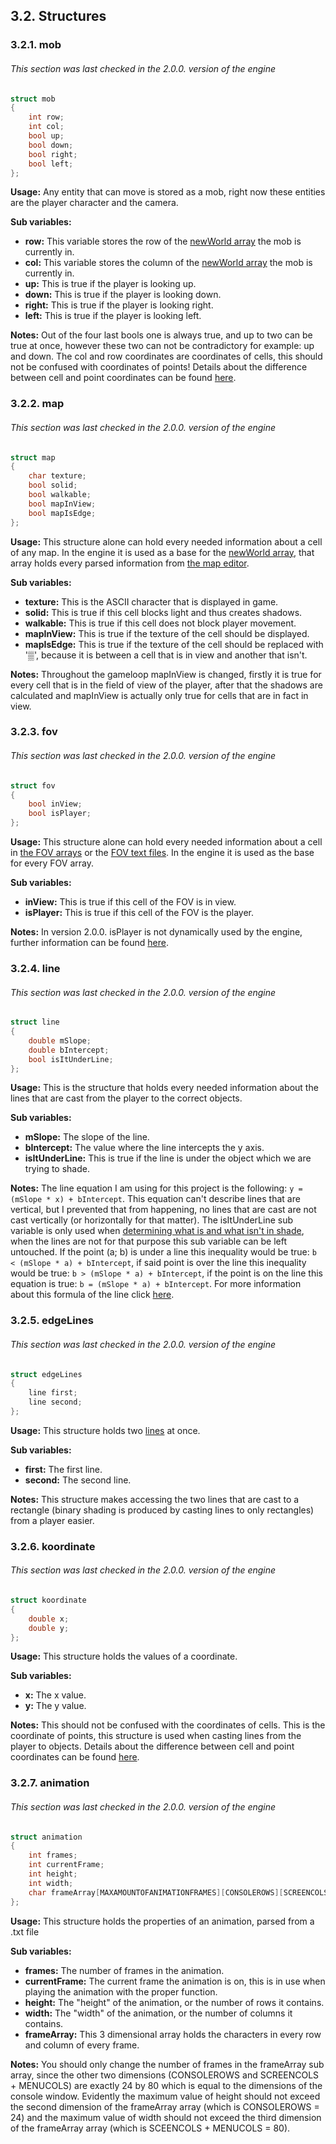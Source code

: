 ## 3.2. Structures

### 3.2.1. mob

###### This section was last checked in the 2.0.0. version of the engine

```cpp
struct mob
{
	int row;
	int col;
	bool up;
	bool down;
	bool right;
	bool left;
};
```

**Usage:** Any entity that can move is stored as a mob, right now these entities are the player character and the camera.

**Sub variables:**

- **row:** This variable stores the row of the [newWorld array](#3321-newworld) the mob is currently in.
- **col:** This variable stores the column of the [newWorld array](#3321-newworld) the mob is currently in.
- **up:** This is true if the player is looking up.
- **down:** This is true if the player is looking down.
- **right:** This is true if the player is looking right.
- **left:** This is true if the player is looking left.

**Notes:** Out of the four last bools one is always true, and up to two can be true at once, however these two can not be contradictory for example: up and down. The col and row coordinates are coordinates of cells, this should not be confused with coordinates of points! Details about the difference between cell and point coordinates can be found [here](#2232-further-ramblings-about-the-coordinate-system).

### 3.2.2. map

###### This section was last checked in the 2.0.0. version of the engine

```cpp
struct map
{
	char texture;
	bool solid;
	bool walkable;
	bool mapInView;
	bool mapIsEdge;
};
```

**Usage:** This structure alone can hold every needed information about a cell of any map. In the engine it is used as a base for the [newWorld array](#3321-newworld), that array holds every parsed information from [the map editor](https://github.com/mmmuscus/Shadow-Functions-Engine/blob/master/maps/world.txt).

**Sub variables:**

- **texture:** This is the ASCII character that is displayed in game.
- **solid:** This is true if this cell blocks light and thus creates shadows.
- **walkable:** This is true if this cell does not block player movement. 
- **mapInView:** This is true if the texture of the cell should be displayed.
- **mapIsEdge:** This is true if the texture of the cell should be replaced with '▒', because it is between a cell that is in view and another that isn't.

**Notes:** Throughout the gameloop mapInView is changed, firstly it is true for every cell that is in the field of view of the player, after that the shadows are calculated and mapInView is actually only true for cells that are in fact in view.

### 3.2.3. fov

###### This section was last checked in the 2.0.0. version of the engine

```cpp
struct fov
{
	bool inView;
	bool isPlayer;
};
```

**Usage:** This structure alone can hold every needed information about a cell in [the FOV arrays](#3317-fov-arrays) or the [FOV text files](https://github.com/mmmuscus/Shadow-Functions-Engine/tree/master/FOVs). In the engine it is used as the base for every FOV array.

**Sub variables:**

- **inView:** This is true if this cell of the FOV is in view.
- **isPlayer:** This is true if this cell of the FOV is the player.

**Notes:** In version 2.0.0. isPlayer is not dynamically used by the engine, further information can be found [here](#2211-how-to-use-the-fov-editors).

### 3.2.4. line

###### This section was last checked in the 2.0.0. version of the engine

```cpp
struct line
{
	double mSlope;
	double bIntercept;
	bool isItUnderLine;
};
```

**Usage:** This is the structure that holds every needed information about the lines that are cast from the player to the correct objects.

**Sub variables:**

- **mSlope:** The slope of the line.
- **bIntercept:** The value where the line intercepts the y axis.
- **isItUnderLine:** This is true if the line is under the object which we are trying to shade.

**Notes:** The line equation I am using for this project is the following: `y = (mSlope * x) + bIntercept`. This equation can't describe lines that are vertical, but I prevented that from happening, no lines that are cast are not cast vertically (or horizontally for that matter). The isItUnderLine sub variable is only used when [determining what is and what isn't in shade](#34512-shadowfunction), when the lines are not for that purpose this sub variable can be left untouched. If the point (a; b) is under a line this inequality would be true: `b < (mSlope * a) + bIntercept`, if said point is over the line this inequality would be true: `b > (mSlope * a) + bIntercept`, if the point is on the line this equation is true: `b = (mSlope * a) + bIntercept`. For more information about this formula of the line click [here](https://en.wikipedia.org/wiki/Linear_equation#Slope%E2%80%93intercept_form).

### 3.2.5. edgeLines

###### This section was last checked in the 2.0.0. version of the engine

```cpp
struct edgeLines
{
	line first;
	line second;
};
```

**Usage:** This structure holds two [lines](#324-line) at once.

**Sub variables:**

- **first:** The first line.
- **second:** The second line. 

**Notes:** This structure makes accessing the two lines that are cast to a rectangle (binary shading is produced by casting lines to only rectangles) from a player easier.

### 3.2.6. koordinate

###### This section was last checked in the 2.0.0. version of the engine

```cpp
struct koordinate
{
	double x;
	double y;
};
```

**Usage:** This structure holds the values of a coordinate.

**Sub variables:**

- **x:** The x value.
- **y:** The y value.

**Notes:** This should not be confused with the coordinates of cells. This is the coordinate of points, this structure is used when casting lines from the player to objects. Details about the difference between cell and point coordinates can be found [here](#2232-further-ramblings-about-the-coordinate-system).

### 3.2.7. animation

###### This section was last checked in the 2.0.0. version of the engine

```cpp
struct animation
{
	int frames;
	int currentFrame;
	int height;
	int width;
	char frameArray[MAXAMOUNTOFANIMATIONFRAMES][CONSOLEROWS][SCREENCOLS + MENUCOLS];
};
```

**Usage:** This structure holds the properties of an animation, parsed from a .txt file

**Sub variables:**

- **frames:** The number of frames in the animation.
- **currentFrame:** The current frame the animation is on, this is in use when playing the animation with the proper function.
- **height:** The "height" of the animation, or the number of rows it contains.
- **width:** The "width" of the animation, or the number of columns it contains.
- **frameArray:** This 3 dimensional array holds the characters in every row and column of every frame. 

**Notes:** You should only change the number of frames in the frameArray sub array, since the other two dimensions (CONSOLEROWS and SCREENCOLS + MENUCOLS) are exactly 24 by 80 which is equal to the dimensions of the console window. Evidently the maximum value of height should not exceed the second dimension of the frameArray array (which is CONSOLEROWS = 24) and the maximum value of width should not exceed the third dimension of the frameArray array (which is SCEENCOLS + MENUCOLS = 80).